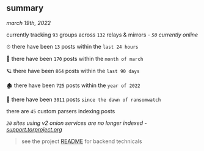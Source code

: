 
## summary
_march 19th, 2022_

currently tracking `93` groups across `132` relays & mirrors - _`50` currently online_

⏲ there have been `13` posts within the `last 24 hours`

🦈 there have been `170` posts within the `month of march`

🪐 there have been `864` posts within the `last 90 days`

🏚 there have been `725` posts within the `year of 2022`

🦕 there have been `3011` posts `since the dawn of ransomwatch`

there are `45` custom parsers indexing posts

_`20` sites using v2 onion services are no longer indexed - [support.torproject.org](https://support.torproject.org/onionservices/v2-deprecation/)_

> see the project [README](https://github.com/thetanz/ransomwatch#ransomwatch--) for backend technicals
